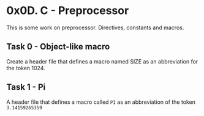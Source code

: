 # 0x0D. C - Preprocessor
This is some work on preprocessor. Directives, constants and macros.

## Task 0 - Object-like macro
Create a header file that defines a macro named SIZE as an abbreviation for the token 1024.

## Task 1 - Pi
A header file that defines a macro called ```PI``` as an abbreviation of the token ```3.14159265359```

